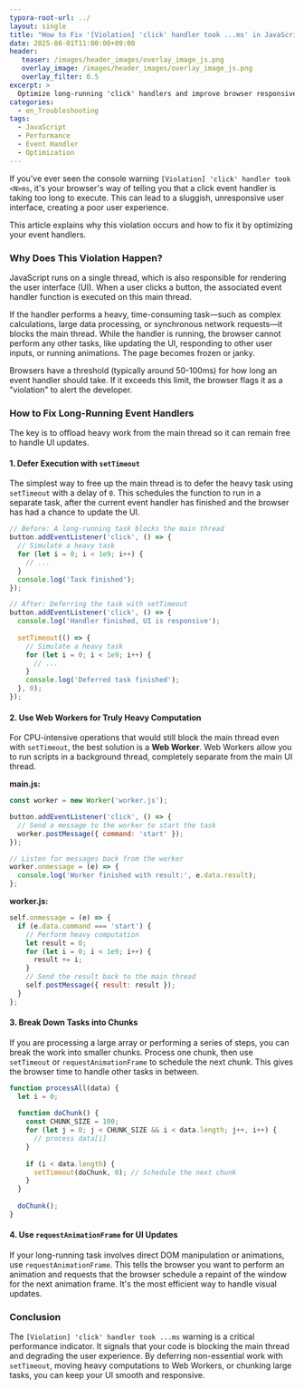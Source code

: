 ```yaml
---
typora-root-url: ../
layout: single
title: "How to Fix '[Violation] 'click' handler took ...ms' in JavaScript"
date: 2025-08-01T11:00:00+09:00
header:
   teaser: /images/header_images/overlay_image_js.png
   overlay_image: /images/header_images/overlay_image_js.png
   overlay_filter: 0.5
excerpt: >
  Optimize long-running 'click' handlers and improve browser responsiveness by deferring heavy tasks with techniques like `setTimeout`, Web Workers, and `requestAnimationFrame`.
categories:
  - en_Troubleshooting
tags:
  - JavaScript
  - Performance
  - Event Handler
  - Optimization
---
```


If you've ever seen the console warning `[Violation] 'click' handler took <N>ms`, it's your browser's way of telling you that a click event handler is taking too long to execute. This can lead to a sluggish, unresponsive user interface, creating a poor user experience.

This article explains why this violation occurs and how to fix it by optimizing your event handlers.

### Why Does This Violation Happen?

JavaScript runs on a single thread, which is also responsible for rendering the user interface (UI). When a user clicks a button, the associated event handler function is executed on this main thread.

If the handler performs a heavy, time-consuming task—such as complex calculations, large data processing, or synchronous network requests—it blocks the main thread. While the handler is running, the browser cannot perform any other tasks, like updating the UI, responding to other user inputs, or running animations. The page becomes frozen or janky.

Browsers have a threshold (typically around 50-100ms) for how long an event handler should take. If it exceeds this limit, the browser flags it as a "violation" to alert the developer.

### How to Fix Long-Running Event Handlers

The key is to offload heavy work from the main thread so it can remain free to handle UI updates.

#### 1. Defer Execution with `setTimeout`

The simplest way to free up the main thread is to defer the heavy task using `setTimeout` with a delay of `0`. This schedules the function to run in a separate task, after the current event handler has finished and the browser has had a chance to update the UI.

```javascript
// Before: A long-running task blocks the main thread
button.addEventListener('click', () => {
  // Simulate a heavy task
  for (let i = 0; i < 1e9; i++) {
    // ...
  }
  console.log('Task finished');
});

// After: Deferring the task with setTimeout
button.addEventListener('click', () => {
  console.log('Handler finished, UI is responsive');
  
  setTimeout(() => {
    // Simulate a heavy task
    for (let i = 0; i < 1e9; i++) {
      // ...
    }
    console.log('Deferred task finished');
  }, 0);
});
```

#### 2. Use Web Workers for Truly Heavy Computation

For CPU-intensive operations that would still block the main thread even with `setTimeout`, the best solution is a **Web Worker**. Web Workers allow you to run scripts in a background thread, completely separate from the main UI thread.

**main.js:**
```javascript
const worker = new Worker('worker.js');

button.addEventListener('click', () => {
  // Send a message to the worker to start the task
  worker.postMessage({ command: 'start' });
});

// Listen for messages back from the worker
worker.onmessage = (e) => {
  console.log('Worker finished with result:', e.data.result);
};
```

**worker.js:**
```javascript
self.onmessage = (e) => {
  if (e.data.command === 'start') {
    // Perform heavy computation
    let result = 0;
    for (let i = 0; i < 1e9; i++) {
      result += i;
    }
    // Send the result back to the main thread
    self.postMessage({ result: result });
  }
};
```

#### 3. Break Down Tasks into Chunks

If you are processing a large array or performing a series of steps, you can break the work into smaller chunks. Process one chunk, then use `setTimeout` or `requestAnimationFrame` to schedule the next chunk. This gives the browser time to handle other tasks in between.

```javascript
function processAll(data) {
  let i = 0;
  
  function doChunk() {
    const CHUNK_SIZE = 100;
    for (let j = 0; j < CHUNK_SIZE && i < data.length; j++, i++) {
      // process data[i]
    }
    
    if (i < data.length) {
      setTimeout(doChunk, 0); // Schedule the next chunk
    }
  }
  
  doChunk();
}
```

#### 4. Use `requestAnimationFrame` for UI Updates

If your long-running task involves direct DOM manipulation or animations, use `requestAnimationFrame`. This tells the browser you want to perform an animation and requests that the browser schedule a repaint of the window for the next animation frame. It's the most efficient way to handle visual updates.

### Conclusion

The `[Violation] 'click' handler took ...ms` warning is a critical performance indicator. It signals that your code is blocking the main thread and degrading the user experience. By deferring non-essential work with `setTimeout`, moving heavy computations to Web Workers, or chunking large tasks, you can keep your UI smooth and responsive.
